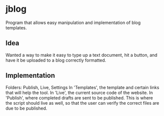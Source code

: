 # jblog
Program that allows easy manipulation and implementation of blog templates.

## Idea
Wanted a way to make it easy to type up a text document, hit a button, and have it be
uploaded to a blog correctly formatted.

## Implementation
Folders: Publish, Live, Settings
In 'Templates', the template and certain links that will help the tool.
In 'Live', the current source code of the website.
In 'Publish', where completed drafts are sent to be published. This is where the script
should live as well, so that the user can verify the correct files are due to be published.